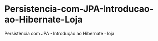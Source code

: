 # Persistencia-com-JPA-Introducao-ao-Hibernate-Loja
Persistência com JPA - Introdução ao Hibernate - loja
